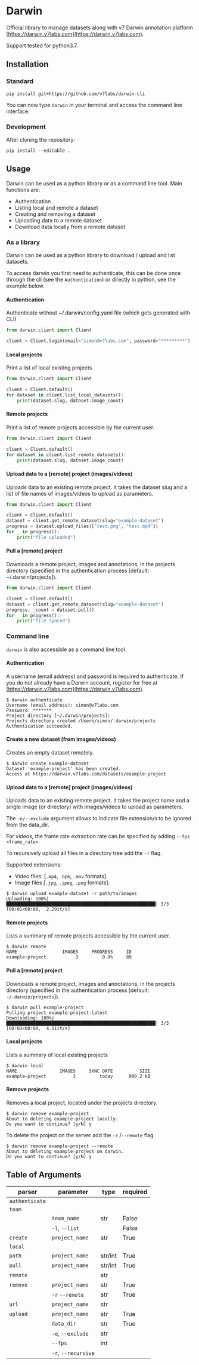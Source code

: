 # Darwin
Official library to manage datasets along with v7 Darwin annotation platform [https://darwin.v7labs.com](https://darwin.v7labs.com).

Support tested for python3.7.

## Installation

### Standard

```
pip install git+https://github.com/v7labs/darwin-cli
```
You can now type `darwin` in your terminal and access the command line interface.

### Development
After cloning the repository:

```
pip install --editable .
```

## Usage

Darwin can be used as a python library or as a command line tool.
Main functions are:

- Authentication
- Listing local and remote a dataset
- Creating and removing a dataset 
- Uploading data to a remote dataset
- Download data locally from a remote dataset

### As a library

Darwin can be used as a python library to download / upload and list datasets.

To access darwin you first need to authenticate, this can be done once through the cli (see the `Authentication`) or directly in python, see the example below.

#### Authentication 
Authenticate without ~/.darwin/config.yaml file (which gets generated with CLI)

```python
from darwin.client import Client

client = Client.login(email="simon@v7labs.com", password="*********")
```

#### Local projects
Print a list of local existing projects

```python
from darwin.client import Client

client = Client.default()
for dataset in client.list_local_datasets():
    print(dataset.slug, dataset.image_count)
```

#### Remote projects
Print a list of remote projects accessible by the current user.

```python
from darwin.client import Client

client = Client.default()
for dataset in client.list_remote_datasets():
    print(dataset.slug, dataset.image_count)
```

#### Upload data to a [remote] project (images/videos)

Uploads data to an existing remote project.
It takes the dataset slug and a list of file names of images/videos to upload as parameters.

```python
from darwin.client import Client

client = Client.default()
dataset = client.get_remote_dataset(slug="example-dataset")
progress = dataset.upload_files(["test.png", "test.mp4"])
for _ in progress():
    print("file uploaded")
```

#### Pull a [remote] project

Downloads a remote project, images and annotations, in the projects directory (specified in the authentication process [default: ~/.darwin/projects]).
```python
from darwin.client import Client

client = Client.default()
dataset = client.get_remote_dataset(slug="example-dataset")
progress, _count = dataset.pull()
for _ in progress():
    print("file synced")
```

### Command line

`darwin` is also accessible as a command line tool.


#### Authentication
A username (email address) and password is required to authenticate. If you do not already have a Darwin account, register for free at [https://darwin.v7labs.com](https://darwin.v7labs.com).
```
$ darwin authenticate
Username (email address): simon@v7labs.com
Password: *******
Project directory [~/.darwin/projects]: 
Projects directory created /Users/simon/.darwin/projects
Authentication succeeded.
```

#### Create a new dataset (from images/videos)
Creates an empty dataset remotely.

```
$ darwin create example-dataset
Dataset 'example-project' has been created.
Access at https://darwin.v7labs.com/datasets/example-project
```

#### Upload data to a [remote] project (images/videos)
Uploads data to an existing remote project. It takes the project name and a single image (or directory) with images/videos to upload as parameters. 

The `-e/--exclude` argument allows to indicate file extension/s to be ignored from the data_dir.

For videos, the frame rate extraction rate can be specified by adding `--fps <frame_rate>`

To recursively upload all files in a directory tree add the `-r` flag.

Supported extensions:
-  Video files: [`.mp4`, `.bpm`, `.mov` formats].
-  Image files [`.jpg`, `.jpeg`, `.png` formats].

```
$ darwin upload example-dataset -r path/to/images
Uploading: 100%|████████████████████████████████████████████████████████| 3/3 [00:01<00:00,  2.29it/s]
```

#### Remote projects
Lists a summary of remote projects accessible by the current user.

```
$ darwin remote
NAME                 IMAGES     PROGRESS     ID
example-project           3         0.0%     89
```

#### Pull a [remote] project
Downloads a remote project, images and annotations, in the projects directory (specified in the authentication process [default: `~/.darwin/projects`]).

```
$ darwin pull example-project
Pulling project example-project:latest
Downloading: 100%|████████████████████████████████████████████████████████| 3/3 [00:03<00:00,  4.11it/s]
```

#### Local projects
Lists a summary of local existing projects
```
$ darwin local
NAME                IMAGES     SYNC DATE          SIZE
example-project          3         today      800.2 kB
```

#### Remove projects
Removes a local project, located under the projects directory.

```
$ darwin remove example-project
About to deleting example-project locally.
Do you want to continue? [y/N] y
```

To delete the project on the server add the `-r` /`--remote` flag
```
$ darwin remove example-project --remote
About to deleting example-project on darwin.
Do you want to continue? [y/N] y
```

## Table of Arguments

| parser          | parameter                | type               | required  |
| --------------- | ------------------------ | -----------------  | --------- |
| `authenticate`  |                          |                    |           |
| `team`          |                          |                    |           |
|                 | `team_name`              | str                | False     |
|                 | `-l`, `--list`           |                    | False     |
| `create`        | `project_name`           | str                | True      |
| `local`         |                          |                    |           |
| `path`          | `project_name`           | str/int            | True      |
| `pull`          | `project_name`           | str/int            | True      |
| `remote`        |                          | str                |           |
| `remove`        | `project_name`           | str                | True      |
|                 | `-r` `--remote`          | str                | True      |
| `url`           | `project_name`           | str                |           |
| `upload`        | `project_name`           | str                | True      |
|                 | `data_dir`               | str                | True      |
|                 | `-e`, `--exclude`        | str                |           |
|                 | `--fps`                  | int                |           |
|                 | `-r`, `--recursive`      |                    |           |
